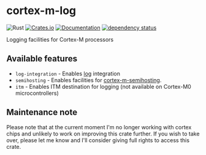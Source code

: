 # cortex-m-log

![Rust](https://github.com/DoumanAsh/cortex-m-log/workflows/Rust/badge.svg?branch=master)
[![Crates.io](https://img.shields.io/crates/v/cortex-m-log.svg)](https://crates.io/crates/cortex-m-log)
[![Documentation](https://docs.rs/cortex-m-log/badge.svg)](https://docs.rs/crate/cortex-m-log/)
[![dependency status](https://deps.rs/repo/github/DoumanAsh/cortex-m-log/status.svg)](https://deps.rs/repo/github/DoumanAsh/cortex-m-log)

Logging facilities for Cortex-M processors

## Available features

- `log-integration` - Enables [log](https://github.com/rust-lang-nursery/log) integration
- `semihosting` - Enables facilities for [cortex-m-semihosting](https://github.com/japaric/cortex-m-semihosting).
- `itm` - Enables ITM destination for logging (not available on Cortex-M0 microcontrollers)

## Maintenance note

Please note that at the current moment I'm no longer working with cortex chips and unlikely to work on improving this crate further.
If you wish to take over, please let me know and I'll consider giving full rights to access this crate.
